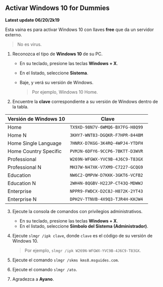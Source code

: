 ## Activar Windows 10 for Dummies
**Latest update 06/20/2k19**

Esta vaina es para activar Windows 10 con llaves **free** que da un servidor externo.
> No es virus.
 1. Reconozca el tipo de **Windows 10** de su PC.
	 - En su teclado, presione las teclas **Windows + X**.
	 - En el listado, seleccione **Sistema**.
	 - Baje, y verá su versión de Windows.
	 
	   > Por ejemplo, Windows 10 Home.
2. Encuentre la **clave** correspondiente a su versión de Windows dentro de la tabla.

|Versión de Windows 10|Clave|
|----------------|-------------------------------
|Home|`TX9XD-98N7V-6WMQ6-BX7FG-H8Q99 `            
|Home N|`3KHY7-WNT83-DGQKR-F7HPR-844BM`            
|Home Single Language|`7HNRX-D7KGG-3K4RQ-4WPJ4-YTDFH`
|Home Country Specific|`PVMJN-6DFY6-9CCP6-7BKTT-D3WVR`
|Professional|`W269N-WFGWX-YVC9B-4J6C9-T83GX`
|Professional N|`MH37W-N47XK-V7XM9-C7227-GCQG9`
|Education|`NW6C2-QMPVW-D7KKK-3GKT6-VCFB2`
|Education N|`2WH4N-8QGBV-H22JP-CT43Q-MDWWJ`
|Enterprise|`NPPR9-FWDCX-D2C8J-H872K-2YT43`
|Enterprise N|`DPH2V-TTNVB-4X9Q3-TJR4H-KHJW4`

3. Ejecute la consola de comandos con privilegios administrativos.
	- En su teclado, presione las teclas **Windows + X**.
	- En el listado, seleccione **Símbolo del Sistema (Administrador)**.
4. Ejecute `slmgr /ipk clave`, donde `clave` es el código de su versión de Windows 10.

   > Por ejemplo, `slmgr /ipk W269N-WFGWX-YVC9B-4J6C9-T83GX`.
5. Ejecute el comando `slmgr /skms kms8.msguides.com`.
6. Ejecute el comando `slmgr /ato`.
8. Agradezca a **Ayano**.

